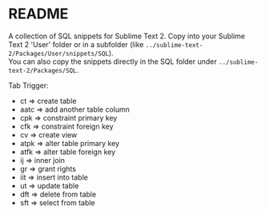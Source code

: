 **README**
==========

A collection of SQL snippets for Sublime Text 2.
Copy into your Sublime Text 2 'User' folder or in a subfolder (like `../sublime-text-2/Packages/User/snippets/SQL`).  
You can also copy the snippets directly in the SQL folder under `../sublime-text-2/Packages/SQL`.
 
Tab Trigger:

* ct => create table  
* aatc => add another table column  
* cpk => constraint primary key  
* cfk => constraint foreign key  
* cv => create view  
* atpk => alter table primary key  
* atfk => alter table foreign key  
* ij => inner join  
* gr => grant rights  
* iit => insert into table  
* ut => update table  
* dft => delete from table  
* sft => select from table  
